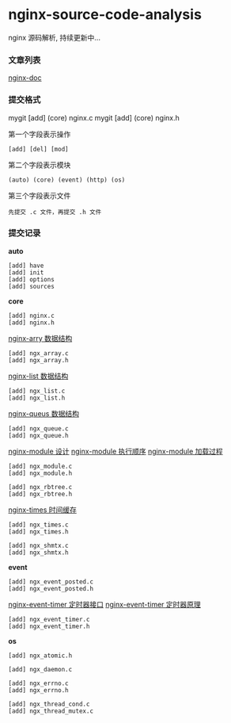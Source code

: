 # nginx-source-code-analysis

nginx 源码解析, 持续更新中...

### 文章列表

[nginx-doc](http://www.luwenpeng.cn/categories/nginx/)

### 提交格式

mygit [add] (core) nginx.c
mygit [add] (core) nginx.h

第一个字段表示操作

    [add] [del] [mod]

第二个字段表示模块

    (auto) (core) (event) (http) (os)

第三个字段表示文件

    先提交 .c 文件，再提交 .h 文件

### 提交记录

**auto**

    [add] have
    [add] init
    [add] options
    [add] sources

**core**

    [add] nginx.c
    [add] nginx.h

[nginx-arry 数据结构](http://www.luwenpeng.cn/2018/11/12/nginx-arry/)

    [add] ngx_array.c
    [add] ngx_array.h

[nginx-list 数据结构](http://www.luwenpeng.cn/2018/11/06/nginx-list/)

    [add] ngx_list.c
    [add] ngx_list.h

[nginx-queus 数据结构](http://www.luwenpeng.cn/2018/11/12/nginx-queue/)

    [add] ngx_queue.c
    [add] ngx_queue.h

[nginx-module 设计](http://www.luwenpeng.cn/2018/12/15/nginx-module-design/)
[nginx-module 执行顺序](http://www.luwenpeng.cn/2018/12/22/nginx-module-exec-order/)
[nginx-module 加载过程](http://www.luwenpeng.cn/2018/12/30/nginx-module-load-process/)

    [add] ngx_module.c
    [add] ngx_module.h

    [add] ngx_rbtree.c
    [add] ngx_rbtree.h

[nginx-times 时间缓存](http://www.luwenpeng.cn/2019/02/19/nginx-times/)

    [add] ngx_times.c
    [add] ngx_times.h

    [add] ngx_shmtx.c
    [add] ngx_shmtx.h

**event**

    [add] ngx_event_posted.c
    [add] ngx_event_posted.h

[nginx-event-timer 定时器接口](http://www.luwenpeng.cn/2018/11/17/nginx-timer-API)
[nginx-event-timer 定时器原理](http://www.luwenpeng.cn/2018/11/18/nginx-timer-%E5%8E%9F%E7%90%86/)

    [add] ngx_event_timer.c
    [add] ngx_event_timer.h

**os**

    [add] ngx_atomic.h

    [add] ngx_daemon.c

    [add] ngx_errno.c
    [add] ngx_errno.h

    [add] ngx_thread_cond.c
    [add] ngx_thread_mutex.c
